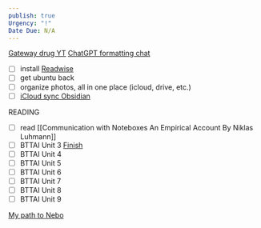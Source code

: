 ```yaml
---
publish: true
Urgency: "!"
Date Due: N/A
---
```

[Gateway drug YT](https://www.youtube.com/watch?v=GRA_fwbdrtc)
[ChatGPT formatting chat](https://chatgpt.com/c/66da7249-99a4-800d-9256-855ba20a7b07)
- [ ] install [Readwise](https://docs.readwise.io/readwise/docs/exporting-highlights/obsidian)
- [ ] get ubuntu back
- [ ] organize photos, all in one place (icloud, drive, etc.)
- [ ] [iCloud sync Obsidian](https://www.youtube.com/watch?v=Fvnaz8eywiI)

READING
- [ ] read [[Communication with Noteboxes An Empirical Account By Niklas Luhmann]]
- [ ] BTTAI Unit 3 [Finish](https://lms.ecornell.com/courses/1780659/pages/module-introduction-train-a-logistic-regression-model?module_item_id=30104965)
- [ ] BTTAI Unit 4
- [ ] BTTAI Unit 5
- [ ] BTTAI Unit 6
- [ ] BTTAI Unit 7
- [ ] BTTAI Unit 8
- [ ] BTTAI Unit 9

[My path to Nebo](https://www.reddit.com/r/ObsidianMD/comments/1f9r6jl/seeking_handwritingtotext_notetaking/?utm_source=share&utm_medium=web3x&utm_name=web3xcss&utm_term=1&utm_content=share_button)
